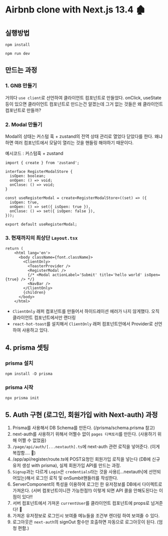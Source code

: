 # Airbnb clone with Next.js 13.4 🏚

## 실행방법

```shell
npm install

npm run dev
```

## 만드는 과정

### 1. GNB 만들기

거의다 `use client`로 선언하여 클라이언트 컴포넌트로 만들었다. onClick, useState등이 있으면 클라이언트 컴포넌트로 만드는건 알겠는데 그거 없는 것들은 왜 클라이언트 컴포넌트로 만들까?

### 2. Modal 만들기

Modal의 상태는 커스텀 훅 + zustand의 전역 상태 관리로 열었다 닫았다를 한다. 왜냐하면 여러 컴포넌트에서 모달이 열리는 것을 핸들링 해야하기 때문이다.
<br/>

예시코드 : 커스텀훅 + zustand

```tsx
import { create } from 'zustand';

interface RegisterModalStore {
  isOpen: boolean;
  onOpen: () => void;
  onClose: () => void;
}

const useRegisterModal = create<RegisterModalStore>((set) => ({
  isOpen: true,
  onOpen: () => set({ isOpen: true }),
  onClose: () => set({ isOpen: false }),
}));

export default useRegisterModal;
```

### 3. 현재까지의 최상단 `Layout.tsx`

```tsx
return (
    <html lang='en'>
      <body className={font.className}>
        <ClientOnly>
          <ToasterProvider />
          <RegisterModal />
          {/* <Modal actionLabel='Submit' title='hello world' isOpen={true} /> */}
          <NavBar />
        </ClientOnly>
        {children}
      </body>
    </html>
```

- `ClientOnly` 래퍼 컴포넌트를 만들어서 하이드레이션 에러가 나지 않게했다. 오직 클라이언트 컴포넌트에서만 랜더링
- `react-hot-toast`를 설치해서 `ClientOnly` 래퍼 컴포넌트안에서 Provider로 선언하여 사용하고 있다.

## 4. prisma 셋팅

### prisma 설치

```shell
npm install -D prisma
```

### prisma 시작

```shell
npx prisma init
```

## 5. Auth 구현 (로그인, 회원가입 with Next-auth) 과정

1. Prisma를 사용해서 DB Schema를 만든다. (/prisma/schema.prisma 참고)
2. next-auth를 사용하기 위해서 어쩔수 없이 `pages 디렉토리`를 만든다. (사용하기 위해 어쩔 수 없었음)
3. `/page/api/auth/[...nextauth].ts`에 next-auth 관련 로직을 넣어준다. (이게 복잡함.... 🥲)
4. /app/api/register/route.ts에 POST요청인 회원가입 로직을 넣는다 (DB에 신규 유저 생성 with prisma), 실제 회원가입 API를 만드는 과정.
5. `Signup`과는 다르게 `Login`은 `credentials`라는 것을 사용([...nextauth]에 선언되어있는)해서 로그인 로직 및 onSumbit핸들러를 작성한다.
6. ServerComponent의 특성을 이용하여 로그인 한 유저정보를 DB에서 다이렉트로 가져온다. (서버 컴포넌트이니깐 가능한점!!) 이렇게 되면 API 콜을 안해도된다는 이점이 있다!!
7. 서버 컴포넌트에서 가져온 `currentUser`를 클라이언트 컴포넌트에 props로 넘겨준다! 🥰
8. 가져온 유저정보로 로그인시 보여줄 메뉴들을 조건부 렌더링 하여 보여줄 수 있다.
9. 로그아웃은 `next-auth`의 signOut 함수만 호출하면 자동으로 로그아웃이 된다. (엄청 편함.)

